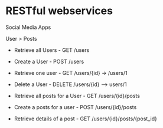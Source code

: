# RESTful webservices

Social Media Apps

User > Posts

- Retrieve all Users  - GET /users
- Create a User  	  - POST /users
- Retrieve one user	  - GET /users/{id} -> /users/1
- Delete a User 	  - DELETE  /users/{id} --> users/1

- Retrieve all posts for a User - GET /users/{id}/posts
- Create a posts for a user - POST /users/{id}/posts
- Retrieve details of a post - GET /users/{id}/posts/{post_id}